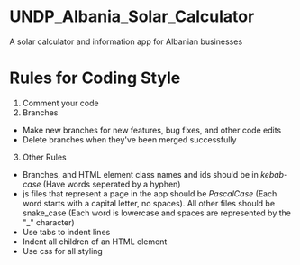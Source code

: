 # UNDP_Albania_Solar_Calculator
A solar calculator and information app for Albanian businesses

# Rules for Coding Style
1) Comment your code
2) Branches
- Make new branches for new features, bug fixes, and other code edits
- Delete branches when they've been merged successfully
3) Other Rules
- Branches, and HTML element class names and ids should be in <i>kebab-case</i> (Have words seperated by a hyphen)
- js files that represent a page in the app should be <i>PascalCase</i> (Each word starts with a capital letter, no spaces). All other files should be snake_case (Each word is lowercase and spaces are represented by the "_" character)
- Use tabs to indent lines
- Indent all children of an HTML element
- Use css for all styling
